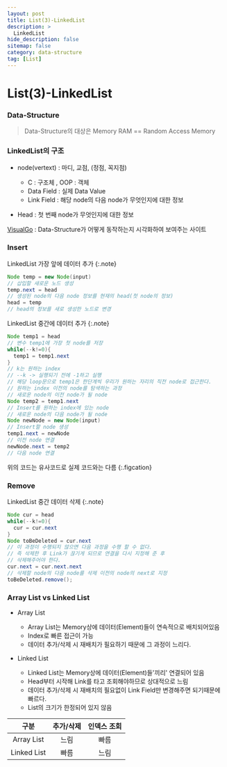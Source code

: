 ```yaml
---
layout: post
title: List(3)-LinkedList
description: >
  LinkedList
hide_description: false
sitemap: false
category: data-structure
tag: [List]
---
```


# List(3)-LinkedList


### Data-Structure

> Data-Structure의 대상은 Memory
> RAM == Random Access Memory

### LinkedList의 구조

- node(vertext) : 마디, 교점, (정점, 꼭지점)
  - C : 구조체 , OOP : 객체
  - Data Field : 실제 Data Value
  - Link Field : 해당 node의 다음 node가 무엇인지에 대한 정보

- Head : 첫 번째 node가 무엇인지에 대한 정보

[VisualGo](https://visualgo,net) : Data-Structure가 어떻게 동작하는지 시각화하여 보여주는 사이트

### Insert

LinkedList 가장 앞에 데이터 추가
{:.note}

``` java
Node temp = new Node(input)
// 삽입할 새로운 노드 생성
temp.next = head
// 생성된 node의 다음 node 정보를 현재의 head(첫 node의 정보)
head = temp
// head의 정보를 새로 생성한 노드로 변경
```

LinkedList 중간에 데이터 추가
{:.note}

``` java
Node temp1 = head
// 변수 temp1에 가장 첫 node를 저장
while(--k!=0){
  temp1 = temp1.next
}
// k는 원하는 index
// --k -> 실행되기 전에 -1하고 실행
// 해당 loop문으로 temp1은 한단계씩 우리가 원하는 자리의 직전 node로 접근한다.
// 원하는 index 이전의 node를 탐색하는 과정
// 새로운 node의 이전 node가 될 node
Node temp2 = temp1.next
// Insert를 원하는 index에 있는 node
// 새로운 node의 다음 node가 될 node
Node newNode = new Node(input)
// Insert할 node 생성
temp1.next = newNode
// 이전 node 연결
newNode.next = temp2
// 다음 node 연결
```
위의 코드는 유사코드로 실제 코드와는 다름
{:.figcation}

### Remove

LinkedList  중간 데이터 삭제
{:.note}

``` java
Node cur = head
while(--k!=0){
  cur = cur.next
}
Node toBeDeleted = cur.next
// 이 과정이 수행되지 않으면 다음 과정을 수행 할 수 없다.
// 즉 삭제한 후 Link가 끊기게 되므로 연결을 다시 지정해 준 후
// 삭제해주어야 한다.
cur.next = cur.next.next
// 삭제할 node의 다음 node를 삭제 이전의 node의 next로 지정
toBeDeleted.remove();
```

### Array List vs Linked List

* Array List
  - Array List는 Memory상에 데이터(Element)들이 연속적으로 배치되어있음
  - Index로 빠른 접근이 가능
  - 데이터 추가/삭제 시 재배치가 필요하기 때문에 그 과정이 느리다.

* Linked List
  - Linked List는 Memory상에 데이터(Element)들'끼리' 연결되어 있음
  - Head부터 시작해 Link를 타고 조회해야하므로 상대적으로 느림
  - 데이터 추가/삭제 시 재배치의 필요없이 Link Field만 변경해주면 되기때문에 빠르다.
  - List의 크기가 한정되어 있지 않음

|    구분     | 추가/삭제 | 인덱스 조회 |
| :---------: | :-------: | :---------: |
| Array List  |   느림    |    빠름     |
| Linked List |   빠름    |    느림     |